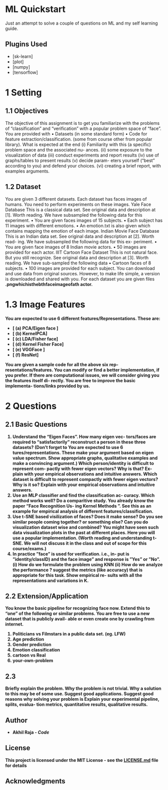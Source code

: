 # ML Quickstart

Just an attempt to solve a couple of questions on ML and my self learning guide.

## Plugins Used

* [sk-learn]
* [plot]
* [numpy]
* [tensorflow]


# 1 Setting 

## 1.1 Objectives

The objective of this assignment is to get you familiarize with the problems of “classification” and “verification” with a popular problem space of “face”. You are provided with
• Datasets (in some standard form)
• Code for feature extraction/classification. (some
from course other from popular library).
What is expected at the end (i) Familiarity with this (a specific) problem space and the associated nu- ances. (ii) some exposure to the visualization of data (iii) conduct experiments and report results (iv) use of graphs/tables to present results (v) decide param- eters yourself (“best” according to you) and defend your choices. (vi) creating a brief report, with examples arguments.

## 1.2 Dataset

You are given 3 different datasets. Each dataset has faces images of humans. You need to perform experiments on these images.
Yale Face Database This is a classical data set. See original data and description at [1]. Worth reading. We have subsampled the following data for this experiment.
• You are given faces images of 15 subjects.
• Each subject has 11 images with different emotions.
• An emotion.txt is also given which contains mapping the emotion of each image.
Indian Movie Face Database This is an Indian data set. See original data and description at [2]. Worth read- ing. We have subsampled the following data for this ex- periment.
• You are given face images of 8 Indian movie actors. • 50 images are provided for each actor.
IIIT Cartoon Face Dataset This is not natural face. But you still recognize. See original data and description at [3]. Worth reading. We have sub-sampled the following data
• Cartoon faces of 8 subjects.
• 100 images are provided for each subject.
You can download and use data from original sources. However, to make life simple, a version is downloaded and shared with you. For each dataset you are given files <a> <b>.pngwhichisthebthfaceimageofath actor.

# 1.3 Image Features

You are expected to use 6 different features/Representations. These are: 
* [ (a) PCA/Eigen face ]
* [ (b) KernelPCA]
* [ (c) LDA/Fisher face]
* [ (d) Kernel Fisher Face]
* [ (e) VGGFace ] 
* [ (f) ResNet]

You are given a sample code for all the above six rep- resentations/features. You can modify or find a better implementation, if you prefer. If there are computational issues, we will consider giving you the features itself di- rectly.
You are free to improve the basic implementa- tions/links provided by us.
# 2 Questions

## 2.1 Basic Questions

1. Understand the “Eigen Faces”. How many eigen vec- tors/faces are required to “satisfactorily” reconstruct a person in these three datasets? (Don’t forget to
You are expected to use 6
tures/representations. These make your argument based on eigen value spectrum. Show appropriate graphs, qualitative examples and make a convincing argument.)
Which person/identity is difficult to represent com- pactly with fewer eigen vectors? Why is that? Ex- plain with your empirical observations and intuitive answers.
Which dataset is difficult to represent compactly with fewer eigen vectors? Why is it so? Explain with your empirical observations and intuitive answers.
2. Use an MLP classifier and find the classification ac- curacy. Which method works well? Do a comparitive study.
You already know the paper “Face Recognition Us- ing Kernel Methods ”. See this as an example for empirical analysis of different features/classification.
3. Use t-SNE based visilization of faces? Does it make sense? Do you see similar people coming together? or something else? Can you do visualization dataset wise and combined?
You might have seen such data visualization plots in the past at different places. Here you will use a popular implementation.
(Worth reading and understanding t-SNE. We will not discuss it in the class and out of scope for this course/exams.)
4. In practice ”face” is used for verification. i.e., in- put is ”identity/classID) and the face image” and response is ”Yes” or ”No”. (i) How do we formulate the problem using KNN (ii) How do we analyze the performance ? suggest the metrics (like accuracy) that is appropriate for this task. Show empirical re- sults with all the representations and variations in K.

## 2.2 Extension/Application


You know the basic pipeline for recognizing face now. Extend this to “one” of the following or similar problems. You are free to use a new dataset that is publicly avail-
able or even create one by crawling from internet.
1. Politicians vs Filmstars in a public data set. (eg. LFW)
2. Age prediction
3. Gender prediction
4. Emotion classification
5. cartoon vs Real
6. your-own-problem

## 2.3

Briefly explain the problem. Why the problem is not trivial.
Why a solution to this may be of some use. Suggest good applications. Suggest good reasons why solving your problem is
Explain your experimental pipeline, splits, evalua- tion metrics, quantitative results, qualitative results.


## Author

* **Akhil Raja** - *Code* 

## License

This project is licensed under the MIT License - see the [LICENSE.md](LICENSE.md) file for details

## Acknowledgments
